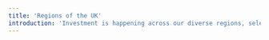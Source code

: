 ```yaml
---
title: 'Regions of the UK'
introduction: 'Investment is happening across our diverse regions, select one below to find out more.'
---
```

